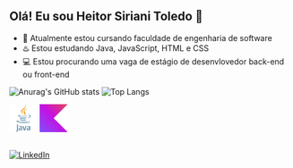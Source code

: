 ## Olá! Eu sou Heitor Siriani Toledo 👋

- 🔭 Atualmente estou cursando faculdade de engenharia de software
- ♨️ Estou estudando Java, JavaScript, HTML e CSS
- 💻 Estou procurando uma vaga de estágio de desenvlovedor back-end ou front-end

![Anurag's GitHub stats](https://github-readme-stats.vercel.app/api?username=heitorsirianitoledo&show_icons=true&theme=dark)
![Top Langs](https://github-readme-stats.vercel.app/api/top-langs/?username=heitorsirianitoledo&layout=compact&theme=dark)

<p float="left">
  <img src="https://raw.githubusercontent.com/github/explore/main/topics/java/java.png" alt="Logo Java" width="50" height="50" />
  <img src="https://raw.githubusercontent.com/github/explore/main/topics/kotlin/kotlin.png" alt="Logo Kotlin" width="50" height="50" />
</p>

##


<p>
  <a href="https://www.linkedin.com/in/heitor-toledo-4549362b5/" target="_blank">
    <img src="https://cdn.worldvectorlogo.com/logos/linkedin-icon-2.svg" alt="LinkedIn" width="30" height="30" />
  </a>
</p>

  
            
          
